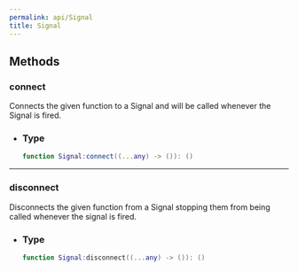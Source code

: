 ```yaml
---
permalink: api/Signal
title: Signal
---
```


## Methods

### connect

Connects the given function to a Signal and will be called whenever the Signal is fired.

- ### Type
	
	```lua
	function Signal:connect((...any) -> ()): ()
	```

---

### disconnect

Disconnects the given function from a Signal stopping them from being called whenever the signal is fired.

- ### Type
  
	```lua
	function Signal:disconnect((...any) -> ()): ()
	```

